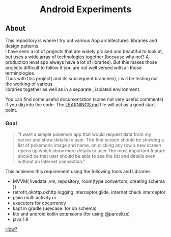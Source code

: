 

<div align=center>
    <h1>Android Experiments</h1>
</div>

## About

This repository is where I try out various App architectures, libraries and design 
patterns.  
I have seen a lot of projects that are widely praised and beautiful to look at, but uses a wide
array of technologies together (because why not? A production level app always have a lot of libraries).
But this makes those projects difficult to follow if you are not well versed with all those 
terminologies.  
Thus with this project( and its subsequent branches), i will be testing out the working of various  
libraries together as well as in a separate , isolated environment.

You can find some useful documentation (some not very useful comments) if you dig into the code.
The [LEARNINGS.md](app/src/main/java/in/curioustools/architectures/LEARNINGS.md) file will act as a good start point.   

### Goal

> "I want a simple pokemon app that would request data from my server and show details to user. 
> The first screen should be showing a list of pokemons image and name. on clicking any row a new screen opens up which show more details to user
> The most important feature should be that user should be able to see the list and details even without an internet connection."

This achieves this requirement using the following tools and Libraries

- MVVM( livedata ,vm, repository, room(type convertors, creating schema ))
- retrofit,okhttp,okhttp logging interceptor,glide, internet check interceptor
- plain multi activity ui
- executors for cocurrency
- kapt in gradle  (usecase:  for db schema)
- ktx and android kotlin extensions (for using @parcelize)
- java 1.8


[How?](app/src/main/java/in/curioustools/architectures/LEARNINGS.md)





 
